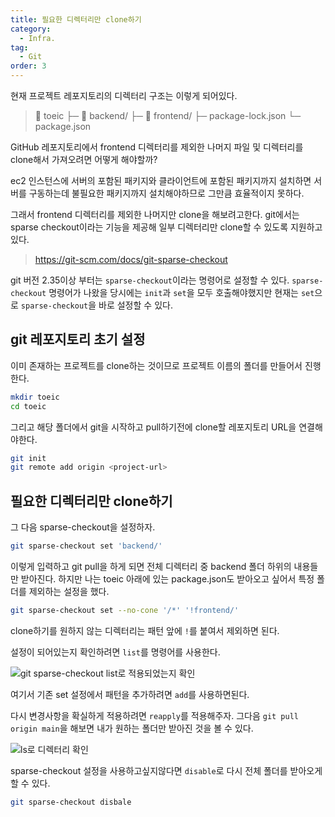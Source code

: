 ```yaml
---
title: 필요한 디렉터리만 clone하기
category:
  - Infra.
tag:
  - Git
order: 3
---
```


현재 프로젝트 레포지토리의 디렉터리 구조는 이렇게 되어있다.

> :file_folder: toeic
> ├─ :file_folder: backend/
> ├─ :file_folder: frontend/
> ├─ package-lock.json
> └─ package.json

GitHub 레포지토리에서 frontend 디렉터리를 제외한 나머지 파일 및 디렉터리를 clone해서 가져오려면 어떻게 해야할까?

ec2 인스턴스에 서버의 포함된 패키지와 클라이언트에 포함된 패키지까지 설치하면
서버를 구동하는데 불필요한 패키지까지 설치해야하므로 그만큼 효율적이지 못하다.

그래서 frontend 디렉터리를 제외한 나머지만 clone을 해보려고한다.
git에서는 sparse checkout이라는 기능을 제공해 일부 디렉터리만 clone할 수 있도록 지원하고있다.

> <https://git-scm.com/docs/git-sparse-checkout>

git 버전 2.35이상 부터는 `sparse-checkout`이라는 명령어로 설정할 수 있다.
`sparse-checkout` 명령어가 나왔을 당시에는 `init`과 `set`을 모두 호출해야했지만
현재는 `set`으로 `sparse-checkout`을 바로 설정할 수 있다.

## git 레포지토리 초기 설정

이미 존재하는 프로젝트를 clone하는 것이므로 프로젝트 이름의 폴더를 만들어서 진행한다.

```bash
mkdir toeic
cd toeic
```

그리고 해당 폴더에서 git을 시작하고 pull하기전에 clone할 레포지토리 URL을 연결해야한다.

```bash
git init
git remote add origin <project-url>
```

## 필요한 디렉터리만 clone하기

그 다음 sparse-checkout을 설정하자.

```bash
git sparse-checkout set 'backend/'
```

이렇게 입력하고 git pull을 하게 되면 전체 디렉터리 중 backend 폴더 하위의 내용들만 받아진다.
하지만 나는 toeic 아래에 있는 package.json도 받아오고 싶어서 특정 폴더를 제외하는 설정을 했다.

```bash
git sparse-checkout set --no-cone '/*' '!frontend/'
```

clone하기를 원하지 않는 디렉터리는 패턴 앞에 `!`를 붙여서 제외하면 된다.

설정이 되어있는지 확인하려면 `list`를 명령어를 사용한다.

![`git sparse-checkout list`로 적용되었는지 확인](https://github.com/Zamoca42/blog/assets/96982072/2d628532-aee9-46dd-99a7-b31e2b4ca403)

여기서 기존 set 설정에서 패턴을 추가하려면 `add`를 사용하면된다.

다시 변경사항을 확실하게 적용하려면 `reapply`를 적용해주자.
그다음 `git pull origin main`을 해보면 내가 원하는 폴더만 받아진 것을 볼 수 있다.

![`ls`로 디렉터리 확인](https://github.com/Zamoca42/blog/assets/96982072/bcb75615-ce04-4880-a55e-92f9aa07e878)

sparse-checkout 설정을 사용하고싶지않다면 `disable`로 다시 전체 폴더를 받아오게할 수 있다.

```bash
git sparse-checkout disbale
```
